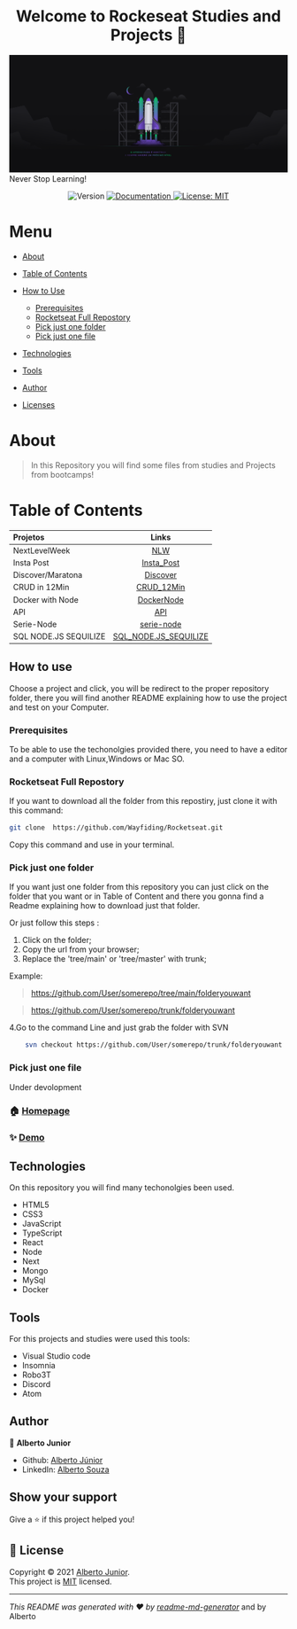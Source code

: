 <h1 align="center">Welcome to Rockeseat Studies and Projects 👋</h1>

![home](./resources/learn_never_ends.png) Never Stop Learning!
<p align="center">
  <img alt="Version" src="https://img.shields.io/badge/version-1.8.9a:Implementing Readme file on all projects and studies.-blue.svg?cacheSeconds=2592000" />
  <a href="Test" target="_blank">
    <img alt="Documentation" src="https://img.shields.io/badge/documentation-yes-brightgreen.svg" />
  </a>
  <a href="<img alt=&#34;GitHub&#34; src=&#34;https://img.shields.io/github/license/wayfiding/ROCKETSEAT?color=MIT&logo=MIT&logoColor=MIT&#34;>" target="_blank">
    <img alt="License: MIT" src="https://img.shields.io/badge/License-MIT-yellow.svg" />
  </a>
 
</p>





Menu
=================
<!--ts-->
   * [About](#about)
   * [Table of Contents](#table-of-contents)
   * [How to Use](#how-to-use)
      * [Prerequisites](#prerequisites)
      * [Rocketseat Full Repostory](#rocketseat-full-repostory)
      * [Pick just one folder](#pick-just-one-folder)
      * [Pick just one file](#pick-just-one-file)
      
   * [Technologies](#technologies)
   * [Tools](#tools)
   * [Author](#author)
  
   * [Licenses](#licenses)
<!--te-->


# About
>In this Repository you will find some files from studies and Projects from bootcamps!


# Table of Contents

| Projetos  |     Links     | 
|:----------|:-------------:|
| NextLevelWeek |  [NLW](https://github.com/Wayfiding/Rocketseat/tree/main/NLW) |
| Insta Post |    [Insta_Post](https://github.com/Wayfiding/Rocketseat/tree/main/Insta_Post)   |  
| Discover/Maratona | [Discover](https://github.com/Wayfiding/Rocketseat/tree/main/Discover) |  
| CRUD in 12Min | [CRUD_12Min](https://github.com/Wayfiding/Rocketseat/tree/main/CRUD_12MIN) | 
| Docker with Node | [DockerNode](https://github.com/Wayfiding/Rocketseat/tree/main/DOCKERNODE) |
| API | [API](https://github.com/Wayfiding/Rocketseat/tree/main/API) |  
| Serie-Node | [serie-node](https://github.com/Wayfiding/Rocketseat/tree/main/serie-node) |
| SQL NODE.JS SEQUILIZE | [SQL_NODE.JS_SEQUILIZE](https://github.com/Wayfiding/Rocketseat/tree/main/SQL_NODE.JS_SEQUILIZE) |


## How to use

Choose a project and click, you will be redirect to the proper repository folder, there you will find another README explaining how to use the project and test on your Computer.

### **Prerequisites**
To be able to use the techonolgies provided there, you need to have a editor and a computer with Linux,Windows or Mac SO. 

### **Rocketseat Full Repostory**
If you want to download all the folder from this repostiry, just clone it with this command:

```sh
git clone  https://github.com/Wayfiding/Rocketseat.git
```
Copy this command and use in your terminal.


### **Pick just one folder**
If you want just one folder from this repository you can just click on the folder that you want or in Table of Content and there you gonna find a Readme explaining how to download just that folder. 

Or just follow this steps :

1. Click on the folder;
2. Copy the url from your browser;
3. Replace the 'tree/main' or 'tree/master' with trunk;

Example: 
> https://github.com/User/somerepo/tree/main/folderyouwant
 
> https://github.com/User/somerepo/trunk/folderyouwant 

4.Go to the command Line and just grab the folder with SVN

```sh
    svn checkout https://github.com/User/somerepo/trunk/folderyouwant 
```



### Pick just one file
Under devolopment
### 🏠 [Homepage](Test)

### ✨ [Demo](Test)

## Technologies

On this repository you will find many techonolgies been used.
- HTML5
- CSS3
- JavaScript
- TypeScript
- React
- Node
- Next
- Mongo
- MySql
- Docker


## Tools
For this projects and studies were used this tools:

- Visual Studio code
- Insomnia
- Robo3T
- Discord
- Atom

## Author

👤 **Alberto Junior**


* Github: [Alberto Júnior](https://github.com/wayfiding)
* LinkedIn: [Alberto Souza](https://linkedin.com/in/alberto-souza)



## Show your support

Give a ⭐️ if this project helped you!

## 📝 License

Copyright © 2021 [Alberto Junior](https://github.com/Test).<br />
This project is [MIT](<img alt=&#34;GitHub&#34; src=&#34;https://img.shields.io/github/license/wayfiding/ROCKETSEAT?color=MIT&logo=MIT&logoColor=MIT&#34;>) licensed.

***
_This README was generated with ❤️ by [readme-md-generator](https://github.com/kefranabg/readme-md-generator)_ and by Alberto